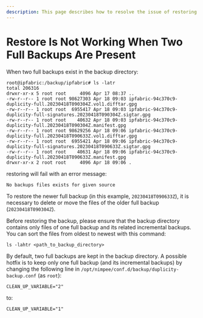 ```yaml
---
description: This page describes how to resolve the issue of restoring backups when two full backups are present in the backup directory.
---
```


# Restore Is Not Working When Two Full Backups Are Present

When two full backups exist in the backup directory:

```shell
root@ipfabric:/backup/ipfabric# ls -latr
total 206316
drwxr-xr-x 5 root root     4096 Apr 17 08:37 ..
-rw-r--r-- 1 root root 98627303 Apr 18 09:03 ipfabric-94c370c9-duplicity-full.20230418T090304Z.vol1.difftar.gpg
-rw-r--r-- 1 root root  6955417 Apr 18 09:03 ipfabric-94c370c9-duplicity-full-signatures.20230418T090304Z.sigtar.gpg
-rw-r--r-- 1 root root    40632 Apr 18 09:03 ipfabric-94c370c9-duplicity-full.20230418T090304Z.manifest.gpg
-rw-r--r-- 1 root root 98629256 Apr 18 09:06 ipfabric-94c370c9-duplicity-full.20230418T090633Z.vol1.difftar.gpg
-rw-r--r-- 1 root root  6955421 Apr 18 09:06 ipfabric-94c370c9-duplicity-full-signatures.20230418T090633Z.sigtar.gpg
-rw-r--r-- 1 root root    40631 Apr 18 09:06 ipfabric-94c370c9-duplicity-full.20230418T090633Z.manifest.gpg
drwxr-xr-x 2 root root     4096 Apr 18 09:06 .
```

restoring will fail with an error message:

```
No backups files exists for given source
```

To restore the newer full backup (in this example, `20230418T090633Z`), it is
necessary to delete or move the files of the older full backup
(`20230418T090304Z`).

Before restoring the backup, please ensure that the backup directory contains
only files of one full backup and its related incremental backups. You can sort
the files from oldest to newest with this command:

```shell
ls -lahtr <path_to_backup_directory>
```

By default, two full backups are kept in the backup directory. A possible hotfix
is to keep only one full backup (and its incremental backups) by changing the
following line in `/opt/nimpee/conf.d/backup/duplicity-backup.conf` (as `root`):

```
CLEAN_UP_VARIABLE="2"
```

to:

```
CLEAN_UP_VARIABLE="1"
```
